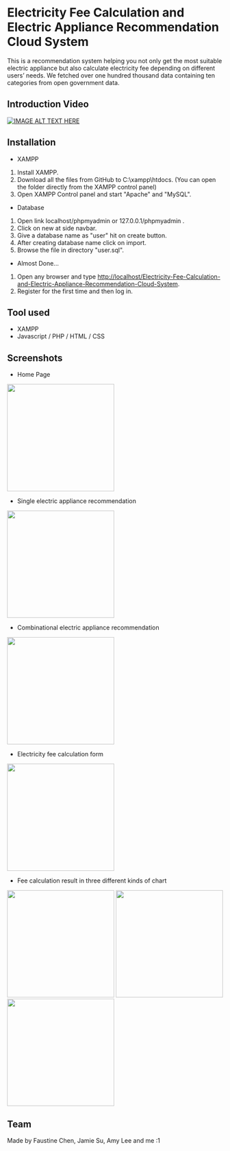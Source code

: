 # Electricity Fee Calculation and Electric Appliance Recommendation Cloud System
This is a recommendation system helping you not only get the most suitable electric appliance but also calculate electricity fee depending on different users’ needs.
We fetched over one hundred thousand data containing ten categories from open government data.

## Introduction Video
[![IMAGE ALT TEXT HERE](https://img.youtube.com/vi/r_pehYJlQKo/0.jpg)](https://www.youtube.com/watch?v=r_pehYJlQKo)

## Installation
* XAMPP
1. Install XAMPP.
1. Download all the files from GitHub to C:\xampp\htdocs. (You can open the folder directly from the XAMPP control panel) 
1. Open XAMPP Control panel and start "Apache" and "MySQL".
* Database
1. Open link localhost/phpmyadmin or 127.0.0.1/phpmyadmin .
1. Click on new at side navbar.
1. Give a database name as "user" hit on create button.
1. After creating database name click on import.
1. Browse the file in directory "user.sql".
* Almost Done...
1. Open any browser and type [http://localhost/Electricity-Fee-Calculation-and-Electric-Appliance-Recommendation-Cloud-System](http://localhost/Electricity-Fee-Calculation-and-Electric-Appliance-Recommendation-Cloud-System/).
1. Register for the first time and then log in.


## Tool used
* XAMPP
* Javascript / PHP / HTML / CSS


## Screenshots
* Home Page
<img src="https://github.com/Kris-Hung/Electricity-Fee-Calculation-and-Electric-Appliance-Recommendation-Cloud-System/tree/master/screenshot/home.png" width="250">

* Single electric appliance recommendation
<img src="https://github.com/Kris-Hung/Electricity-Fee-Calculation-and-Electric-Appliance-Recommendation-Cloud-System/tree/master/screenshot/single.png" width="250">

* Combinational electric appliance recommendation
<img src="https://github.com/Kris-Hung/Electricity-Fee-Calculation-and-Electric-Appliance-Recommendation-Cloud-System/tree/master/screenshot/combination.png" width="250">

* Electricity fee calculation form
<img src="https://github.com/Kris-Hung/Electricity-Fee-Calculation-and-Electric-Appliance-Recommendation-Cloud-System/tree/master/screenshot/form.png" width="250">

* Fee calculation result in three different kinds of chart
<img src="https://github.com/Kris-Hung/Electricity-Fee-Calculation-and-Electric-Appliance-Recommendation-Cloud-System/tree/master/screenshot/fee_piechart.png" width="250">
<img src="https://github.com/Kris-Hung/Electricity-Fee-Calculation-and-Electric-Appliance-Recommendation-Cloud-System/tree/master/screenshot/fee_bar.png" width="250">
<img src="https://github.com/Kris-Hung/Electricity-Fee-Calculation-and-Electric-Appliance-Recommendation-Cloud-System/tree/master/screenshot/fee_annual.png" width="250">

## Team
Made by Faustine Chen, Jamie Su, Amy Lee and me :1
